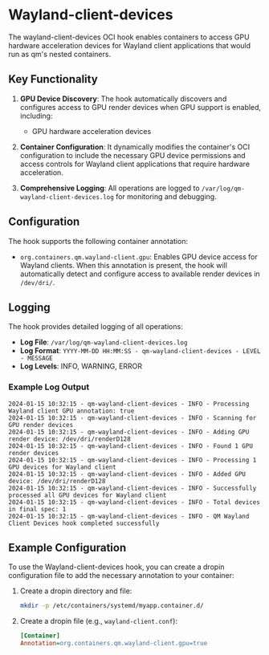 # Wayland-client-devices

The wayland-client-devices OCI hook enables containers to access GPU hardware acceleration devices for Wayland client
applications that would run as qm's nested containers.

## Key Functionality

1. **GPU Device Discovery**: The hook automatically discovers and configures access to GPU render devices when
   GPU support is enabled, including:

   - GPU hardware acceleration devices

2. **Container Configuration**: It dynamically modifies the container's OCI configuration to include the necessary
   GPU device permissions and access controls for Wayland client applications that require hardware acceleration.

3. **Comprehensive Logging**: All operations are logged to `/var/log/qm-wayland-client-devices.log` for monitoring and debugging.

## Configuration

The hook supports the following container annotation:

- `org.containers.qm.wayland-client.gpu`: Enables GPU device access for Wayland clients. When this annotation is
  present, the hook will automatically detect and configure access to available render devices in `/dev/dri/`.

## Logging

The hook provides detailed logging of all operations:

- **Log File**: `/var/log/qm-wayland-client-devices.log`
- **Log Format**: `YYYY-MM-DD HH:MM:SS - qm-wayland-client-devices - LEVEL - MESSAGE`
- **Log Levels**: INFO, WARNING, ERROR

### Example Log Output

```text
2024-01-15 10:32:15 - qm-wayland-client-devices - INFO - Processing Wayland client GPU annotation: true
2024-01-15 10:32:15 - qm-wayland-client-devices - INFO - Scanning for GPU render devices
2024-01-15 10:32:15 - qm-wayland-client-devices - INFO - Adding GPU render device: /dev/dri/renderD128
2024-01-15 10:32:15 - qm-wayland-client-devices - INFO - Found 1 GPU render devices
2024-01-15 10:32:15 - qm-wayland-client-devices - INFO - Processing 1 GPU devices for Wayland client
2024-01-15 10:32:15 - qm-wayland-client-devices - INFO - Added GPU device: /dev/dri/renderD128
2024-01-15 10:32:15 - qm-wayland-client-devices - INFO - Successfully processed all GPU devices for Wayland client
2024-01-15 10:32:15 - qm-wayland-client-devices - INFO - Total devices in final spec: 1
2024-01-15 10:32:15 - qm-wayland-client-devices - INFO - QM Wayland Client Devices hook completed successfully
```

## Example Configuration

To use the Wayland-client-devices hook, you can create a dropin configuration file to add the necessary annotation
to your container:

1. Create a dropin directory and file:

   ```bash
   mkdir -p /etc/containers/systemd/myapp.container.d/
   ```

2. Create a dropin file (e.g., `wayland-client.conf`):

   ```ini
   [Container]
   Annotation=org.containers.qm.wayland-client.gpu=true
   ```

